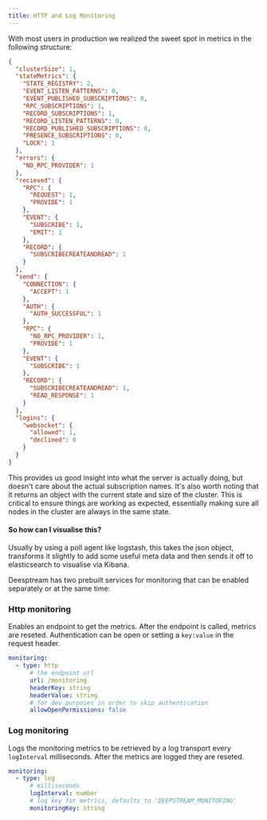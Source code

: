 ```yaml
---
title: HTTP and Log Monitoring
---
```


With most users in production we realized the sweet spot in metrics in the following structure:

```json
{
  "clusterSize": 1,
  "stateMetrics": {
    "STATE_REGISTRY": 2,
    "EVENT_LISTEN_PATTERNS": 0,
    "EVENT_PUBLISHED_SUBSCRIPTIONS": 0,
    "RPC_SUBSCRIPTIONS": 1,
    "RECORD_SUBSCRIPTIONS": 1,
    "RECORD_LISTEN_PATTERNS": 0,
    "RECORD_PUBLISHED_SUBSCRIPTIONS": 0,
    "PRESENCE_SUBSCRIPTIONS": 0,
    "LOCK": 1
  },
  "errors": {
    "NO_RPC_PROVIDER": 1
  },
  "recieved": {
    "RPC": {
      "REQUEST": 1,
      "PROVIDE": 1
    },
    "EVENT": {
      "SUBSCRIBE": 1,
      "EMIT": 1
    },
    "RECORD": {
      "SUBSCRIBECREATEANDREAD": 1
    }
  },
  "send": {
    "CONNECTION": {
      "ACCEPT": 1
    },
    "AUTH": {
      "AUTH_SUCCESSFUL": 1
    },
    "RPC": {
      "NO_RPC_PROVIDER": 1,
      "PROVIDE": 1
    },
    "EVENT": {
      "SUBSCRIBE": 1
    },
    "RECORD": {
      "SUBSCRIBECREATEANDREAD": 1,
      "READ_RESPONSE": 1
    }
  },
  "logins": {
    "websocket": {
      "allowed": 1,
      "declined": 0
    }
  }
}
```

This provides us good insight into what the server is actually doing, but doesn't care about the actual subscription names. It's also worth noting that it returns an object with the current state and size of the cluster. This is critical to ensure things are working as expected, essentially making sure all nodes in the cluster are always in the same state.

#### So how can I visualise this?

Usually by using a poll agent like logstash, this takes the json object, transforms it slightly to add some useful meta data and then sends it off to elasticsearch to visualise via Kibana.

Deesptream has two prebuilt services for monitoring that can be enabled separately or at the same time:

### Http monitoring

Enables an endpoint to get the metrics. After the endpoint is called, metrics are reseted.
Authentication can be open or setting a `key:value` in the request header.

```yaml
monitoring:
  - type: http
      # the endpoint url
      url: /monitoring
      headerKey: string
      headerValue: string
      # for dev purposes in order to skip authentication
      allowOpenPermissions: false

```

### Log monitoring

Logs the monitoring metrics to be retrieved by a log transport every `logInterval` milliseconds. After the metrics are logged they are reseted.

```yaml
monitoring:
  - type: log
      # milliseconds
      logInterval: number
      # log key for metrics, defaults to 'DEEPSTREAM_MONITORING'
      monitoringKey: string
```
